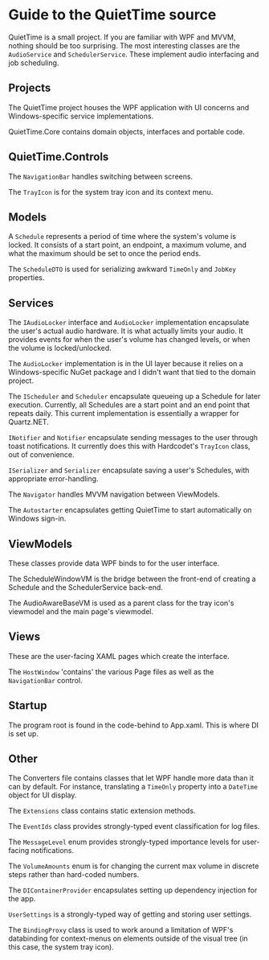 ﻿# Guide to the QuietTime source

QuietTime is a small project. If you are familiar with WPF and MVVM, nothing should be too surprising. The most interesting classes are the `AudioService` and `SchedulerService`. These implement audio interfacing and job scheduling.

## Projects

The QuietTime project houses the WPF application with UI concerns and Windows-specific service implementations.

QuietTime.Core contains domain objects, interfaces and portable code.

## QuietTime.Controls

The `NavigationBar` handles switching between screens.

The `TrayIcon` is for the system tray icon and its context menu.

## Models

A `Schedule` represents a period of time where the system's volume is locked. It consists of a start point, an endpoint, a maximum volume, and what the maximum should be set to once the period ends.

The `ScheduleDTO` is used for serializing awkward `TimeOnly` and `JobKey` properties.

## Services

The `IAudioLocker` interface and `AudioLocker` implementation encapsulate the user's actual audio hardware. It is what actually limits your audio. It provides events for when the user's volume has changed levels, or when the volume is locked/unlocked.

The `AudioLocker` implementation is in the UI layer because it relies on a Windows-specific NuGet package and I didn't want that tied to the domain project.

The `IScheduler` and `Scheduler` encapsulate queueing up a Schedule for later execution. Currently, all Schedules are a start point and an end point that repeats daily. This current implementation is essentially a wrapper for Quartz.NET.

`INotifier` and `Notifier` encapsulate sending messages to the user through toast notifications. It currently does this with Hardcodet's `TrayIcon` class, out of convenience.

`ISerializer` and `Serializer` encapsulate saving a user's Schedules, with appropriate error-handling.

The `Navigator` handles MVVM navigation between ViewModels.

The `Autostarter` encapsulates getting QuietTime to start automatically on Windows sign-in.

## ViewModels

These classes provide data WPF binds to for the user interface.

The ScheduleWindowVM is the bridge between the front-end of creating a Schedule and the SchedulerService back-end.

The AudioAwareBaseVM is used as a parent class for the tray icon's viewmodel and the main page's viewmodel.

## Views

These are the user-facing XAML pages which create the interface.

The `HostWindow` 'contains' the various Page files as well as the `NavigationBar` control.

## Startup

The program root is found in the code-behind to App.xaml. This is where DI is set up.

## Other

The Converters file contains classes that let WPF handle more data than it can by default. For instance, translating a `TimeOnly` property into a `DateTime` object for UI display.

The `Extensions` class contains static extension methods.

The `EventIds` class provides strongly-typed event classification for log files.

The `MessageLevel` enum provides strongly-typed importance levels for user-facing notifications.

The `VolumeAmounts` enum is for changing the current max volume in discrete steps rather than hard-coded numbers.

The `DIContainerProvider` encapsulates setting up dependency injection for the app.

`UserSettings` is a strongly-typed way of getting and storing user settings.

The `BindingProxy` class is used to work around a limitation of WPF's databinding for context-menus on elements outside of the visual tree (in this case, the system tray icon).
